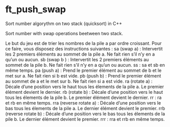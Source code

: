 # ft_push_swap
Sort number algorythm on two stack (quicksort) in C++

Sort number with swap operations beetween two stack.

Le but du jeu est de trier les nombres de la pile a par ordre croissant. Pour ce
faire, vous disposez des instructions suivantes :
sa (swap a) : Intervertit les 2 premiers éléments au sommet de la pile a.
Ne fait rien s’il n’y en a qu’un ou aucun.
sb (swap b ) : Intervertit les 2 premiers éléments au sommet de la pile b.
Ne fait rien s’il n’y en a qu’un ou aucun.
ss : sa et sb en même temps.
pa (push a) : Prend le premier élément au sommet de b et le met sur a.
Ne fait rien si b est vide.
pb (push b) : Prend le premier élément au sommet de a et le met sur b.
Ne fait rien si a est vide.
ra (rotate a) : Décale d’une position vers le haut tous les élements de la pile a.
Le premier élément devient le dernier.
rb (rotate b) : Décale d’une position vers le haut tous les élements de la pile b.
Le premier élément devient le dernier.
rr : ra et rb en même temps.
rra (reverse rotate a) : Décale d’une position vers le bas tous les élements de
la pile a. Le dernier élément devient le premier.
rrb (reverse rotate b) : Décale d’une position vers le bas tous les élements de
la pile b. Le dernier élément devient le premier.
rrr : rra et rrb en même temps.
